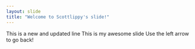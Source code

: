 ```yaml
---
layout: slide
title: "Welcome to Scottlippy's slide!"
---
```

This is a new and updated line
This is my awesome slide
Use the left arrow to go back!
